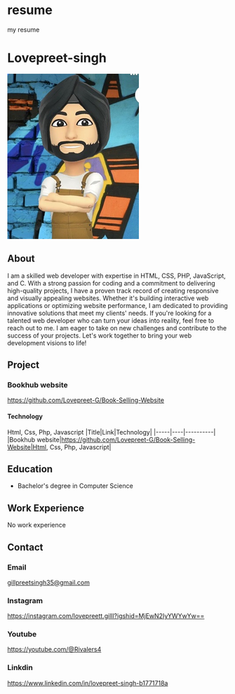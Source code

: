 # resume
my resume

# Lovepreet-singh
![alt text](https://github.com/Lovepreet-G/resume/blob/main/_readme/love.jpg)


## About
I am a skilled web developer with expertise in HTML, CSS, PHP, JavaScript, and C. With a strong passion for coding and a commitment to delivering high-quality projects, I have a proven track record of creating responsive and visually appealing websites. Whether it's building interactive web applications or optimizing website performance, I am dedicated to providing innovative solutions that meet my clients' needs. If you're looking for a talented web developer who can turn your ideas into reality, feel free to reach out to me. I am eager to take on new challenges and contribute to the success of your projects. Let's work together to bring your web development visions to life!


## Project
### Bookhub website
https://github.com/Lovepreet-G/Book-Selling-Website

#### Technology
Html, Css, Php, Javascript
|Title|Link|Technology|
|-----|----|----------|
|Bookhub website|https://github.com/Lovepreet-G/Book-Selling-Website|Html, Css, Php, Javascript|


## Education
- Bachelor's degree in Computer Science

## Work Experience
No work experience

## Contact
### Email
gillpreetsingh35@gmail.com

### Instagram
https://instagram.com/lovepreett.gilll?igshid=MjEwN2IyYWYwYw==

### Youtube
https://youtube.com/@Rivalers4

### Linkdin
https://www.linkedin.com/in/lovepreet-singh-b1771718a




